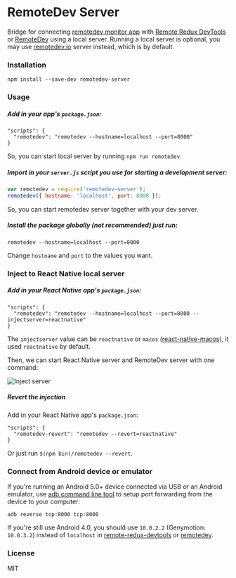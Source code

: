 RemoteDev Server
================

Bridge for connecting [remotedev monitor app](https://github.com/zalmoxisus/remotedev-app) with [Remote Redux DevTools](https://github.com/zalmoxisus/remote-redux-devtools) or [RemoteDev](https://github.com/zalmoxisus/remotedev) using a local server. Running a local server is optional, you may use [remotedev.io](https://remotedev.io) server instead, which is by default.

### Installation

```
npm install --save-dev remotedev-server
```

### Usage

##### Add in your app's `package.json`:

```
"scripts": {
  "remotedev": "remotedev --hostname=localhost --port=8000"
}
```

So, you can start local server by running `npm run remotedev`.

##### Import in your `server.js` script you use for starting a development server:

```js
var remotedev = require('remotedev-server');
remotedev({ hostname: 'localhost', port: 8000 });
```

So, you can start remotedev server together with your dev server.

##### Install the package globally (not recommended) just run:

```
remotedev --hostname=localhost --port=8000
```

Change `hostname` and `port` to the values you want.

### Inject to React Native local server

##### Add in your React Native app's `package.json`:

```
"scripts": {
  "remotedev": "remotedev --hostname=localhost --port=8000 --injectserver=reactnative"
}
```

The `injectserver` value can be `reactnative` or `macos` ([react-native-macos](https://github.com/ptmt/react-native-macos)), it used `reactnative` by default.

Then, we can start React Native server and RemoteDev server with one command:

![Inject server](https://cloud.githubusercontent.com/assets/3001525/16925822/92b6b3ac-4d58-11e6-9f36-d57dac8892c4.png)

##### Revert the injection

Add in your React Native app's `package.json`:

```
"scripts": {
  "remotedev-revert": "remotedev --revert=reactnative"
}
```

Or just run `$(npm bin)/remotedev --revert`.

### Connect from Android device or emulator

If you're running an Android 5.0+ device connected via USB or an Android emulator, use [adb command line tool](http://developer.android.com/tools/help/adb.html) to setup port forwarding from the device to your computer:

```
adb reverse tcp:8000 tcp:8000
```

If you're still use Android 4.0, you should use `10.0.2.2` (Genymotion: `10.0.3.2`) instead of `localhost` in [remote-redux-devtools](https://github.com/zalmoxisus/remote-redux-devtools#storeconfigurestorejs) or [remotedev](https://github.com/zalmoxisus/remotedev#usage).

### License

MIT
